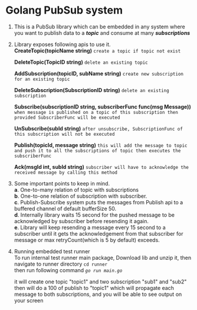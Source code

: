 # Golang PubSub system
1. This is a PubSub library which can be embedded in any system where you want to publish data to a **_topic_** 
and consume at many **_subscriptions_**

2. Library exposes following apis to use it. <br />
      **CreateTopic(topicName string)** `create a topic if topic not exist`
   
      **DeleteTopic(TopicID string)** `delete an existing topic`
   
      **AddSubscription(topicID, subName string)** `create new subscription for an existing topic`
   
      **DeleteSubscription(SubscriptionID string)** `delete an existing subscription`
   
      **Subscribe(subscriptionID string, subscriberFunc func(msg Message))** `when message is published on a topic of this subscription then provided SubscriberFunc will be executed`
   
      **UnSubscribe(subId string)** `after unsubscribe, SubscriptionFunc of this subscription will not be executed`

      **Publish(topicId, message string)** `this will add the message to topic and push it to all the subscriptions of topic then executes the subscriberFunc`

      **Ack(msgId int, subId string)** `subscriber will have to acknowledge the received message by calling this method`


3. Some important points to keep in mind. <br />
   **a**. One-to-many relation of topic with subscriptions <br />
   **b**. One-to-one relation of subscription with subscriber. <br />
   **c**. Publish-Subscribe system puts the messages from Publish api to a buffered channel of default bufferSize 50. <br />
   **d**. Internally library waits 15 second for the pushed message to be acknowledged by subscriber before resending it again. <br />
   **e**. Library will keep resending a message every 15 second to a subscriber until it gets the acknowledgement from that subscriber for message
   or max retryCount(which is 5 by default) exceeds. <br />
   

4. Running embedded test runner <br/>
   To run internal test runner main package, Download lib and unzip it, then navigate to runner directory `cd runner` <br/>
   then run following command _`go run main.go`_ <br/>
   
   it will create one topic "topic1" and two subscription "sub1" and "sub2"
   then will do a 100 of publish to "topic1" which will propagate each message to both subscriptions, and you will be able to see output on your screen
